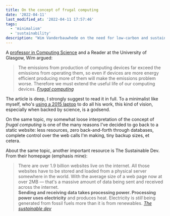 ```yaml
---
title: On the concept of frugal computing
date: '2022-04-11'
last_modified_at: '2022-04-11 17:57:46'
tags:
  - 'minimalism'
  - 'sustainability'
description: "Wim Vanderbauwhede on the need for low-carbon and sustainable computing and the path towards zero-carbon computing."
---
```

A [professor in Computing Science](https://www.gla.ac.uk/schools/computing/staff/wimvanderbauwhede/#/biography) and a Reader at the University of Glasgow, Wim argued:

> The emissions from production of computing devices far exceed the emissions from operating them, so even if devices are more energy efficient producing more of them will make the emissions problem worse. Therefore we must extend the useful life of our computing devices.
> <cite>[Frugal computing](https://wimvanderbauwhede.github.io/articles/frugal-computing/)</cite>

The article is deep, I strongly suggest to read it in full. To a minimalist like myself, who's [using a 2015 laptop](https://minutestomidnight.co.uk/uses/) to do all his work, this kind of vision, especially when backed by science, is a godsend.

On the same topic, my somewhat loose interpretation of the concept of _frugal computing_ is one of the many reasons I've decided to go back to a static website: less resources, zero back-and-forth through databases, complete control over the web calls I'm making, tiny backup sizes, et cetera.

About the same topic, another important resource is The Sustainable Dev. From their homepage (emphasis mine):

> There are over 1.9 billion websites live on the internet. All those websites have to be stored and loaded from a physical server somewhere in the world. With the average size of a web page now at over 2MB — that's a massive amount of data being sent and received across the internet.<br>
> **Sending and receiving data takes processing power. Processing power uses electricity** and produces heat. Electricity is _still_ being generated from fossil fuels more than it is from renewables.
> <cite>[The sustainable dev](https://the-sustainable.dev/)</cite>